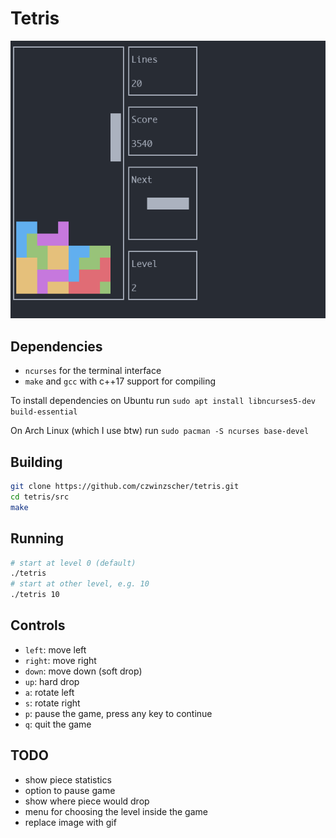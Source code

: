 # Tetris

![Tetris](tetris-screenshot.png)

## Dependencies
- `ncurses` for the terminal interface
- `make` and `gcc` with c++17 support for compiling

To install dependencies on Ubuntu run `sudo apt install libncurses5-dev build-essential`

On Arch Linux (which I use btw) run `sudo pacman -S ncurses base-devel`

## Building
```bash
git clone https://github.com/czwinzscher/tetris.git
cd tetris/src
make
```

## Running
```bash
# start at level 0 (default)
./tetris
# start at other level, e.g. 10
./tetris 10
```

## Controls
- `left`: move left
- `right`: move right
- `down`: move down (soft drop)
- `up`: hard drop
- `a`: rotate left
- `s`: rotate right
- `p`: pause the game, press any key to continue
- `q`: quit the game

## TODO
- show piece statistics
- option to pause game
- show where piece would drop
- menu for choosing the level inside the game
- replace image with gif

